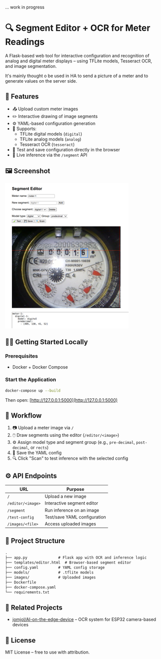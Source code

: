 ... work in progress

# 🔍 Segment Editor + OCR for Meter Readings

A Flask-based web tool for interactive configuration and recognition of analog and digital meter displays – using TFLite models, Tesseract OCR, and image segmentation.

It's mainly thought o be used in HA to send a picture of a meter and to generate values on the server side.

## 🚀 Features

- 📤 Upload custom meter images
- ✏️ Interactive drawing of image segments
- ⚙️ YAML-based configuration generation
- 🧠 Supports:
  - TFLite digital models (`digital`)
  - TFLite analog models (`analog`)
  - Tesseract OCR (`tesseract`)
- 🔁 Test and save configuration directly in the browser
- 🎯 Live inference via the `/segment` API

## 🖼️ Screenshot

<img src="SegmentEditor.png" alt="Segment Editor UI" width="400"/>

## 🧑‍💻 Getting Started Locally

### Prerequisites

- Docker + Docker Compose

### Start the Application

```bash
docker-compose up --build
```

Then open: [http://127.0.0.1:5000](http://127.0.0.1:5000)

## 🧪 Workflow

1. 📷 Upload a meter image via `/`
2. 🖱️ Draw segments using the editor (`/editor/<image>`)
3. ⚙️ Assign model type and segment group (e.g., `pre-decimal`, `post-decimal`, or `rects`)
4. 💾 Save the YAML config
5. 🔍 Click "Scan" to test inference with the selected config

## ⚙️ API Endpoints

| URL                 | Purpose                        |
|---------------------|--------------------------------|
| `/`                 | Upload a new image             |
| `/editor/<image>`   | Interactive segment editor     |
| `/segment`          | Run inference on an image      |
| `/test-config`      | Test/save YAML configuration   |
| `/images/<file>`    | Access uploaded images         |

## 📁 Project Structure

```
.
├── app.py              # Flask app with OCR and inference logic
├── templates/editor.html  # Browser-based segment editor
├── config.yaml         # YAML config storage
├── models/             # .tflite models
├── images/             # Uploaded images
├── Dockerfile
├── docker-compose.yaml
└── requirements.txt
```

## 🔗 Related Projects

- [jomjol/AI-on-the-edge-device](https://github.com/jomjol/AI-on-the-edge-device) – OCR system for ESP32 camera-based devices

## 📖 License

MIT License – free to use with attribution.


